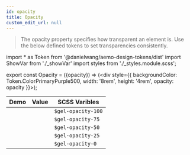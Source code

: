 ```yaml
---
id: opacity
title: Opacity
custom_edit_url: null
---
```

> The opacity property specifies how transparent an element is. Use the below defined tokens to set transparencies consistently.

import * as Token from '@danielwang/aemo-design-tokens/dist'
import ShowVar from './_showVar'
import styles from './_styles.module.scss';

export const Opacity = ({opacity}) => (<div style={{
    backgroundColor: Token.ColorPrimaryPurple500,
    width: '8rem',
    height: '4rem',
    opacity: opacity
  }}></div>);

| Demo | Value | SCSS Varibles 
|---|---|---|
| <div className={styles.opacityDemo}><Opacity opacity={Token.Opacity10} /></div> | <ShowVar code={Token.Opacity100} /> | `$gel-opacity-100`
| <div className={styles.opacityDemo}><Opacity opacity={Token.Opacity75} /></div>| <ShowVar code={Token.Opacity75} /> | `$gel-opacity-75`
| <div className={styles.opacityDemo}><Opacity opacity={Token.Opacity50} /></div> | <ShowVar code={Token.Opacity50} /> | `$gel-opacity-50`
| <div className={styles.opacityDemo}><Opacity opacity={Token.Opacity25} /></div> | <ShowVar code={Token.Opacity25} /> | `$gel-opacity-25`
| <div className={styles.opacityDemo}><Opacity opacity={Token.Opacity0} /></div> | <ShowVar code={Token.Opacity0} /> | `$gel-opacity-0`